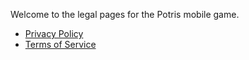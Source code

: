 
Welcome to the legal pages for the Potris mobile game.

- [Privacy Policy](https://dinooo06.github.io/potris/privacy-policy)
- [Terms of Service](https://dinooo06.github.io/potris/terms-of-service)
